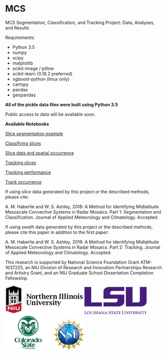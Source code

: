 # MCS

MCS Segmentation, Classification, and Tracking Project: Data, Analyses, and Results

Requirements:

<ul>
  <li>Python 3.5</li>
  <li>numpy</li>
  <li>scipy</li>
  <li>matplotlib</li>
  <li>scikit-image / pillow</li>
  <li>scikit-learn (0.18.2 preferred)</li>
  <li>xgboost-python (linux only)</li>
  <li>cartopy</li>
  <li>pandas</li>
  <li>geopandas</li>
</ul>

<strong>All of the pickle data files were built using Python 3.5</strong>

Public access to data will be available soon.

<strong>Available Notebooks</strong>

<p><a href="https://github.com/ahaberlie/MCS/blob/master/mcs/notebooks/Slice_segmentation.ipynb">Slice segmentation example</a></p>
<p><a href="https://github.com/ahaberlie/MCS/blob/master/mcs/notebooks/Testing_and_training_data.ipynb">Classifying slices</a></p>
<p><a href="https://github.com/ahaberlie/MCS/blob/master/mcs/notebooks/Slice_data_and_spatial_occurrence.ipynb">Slice data and spatial occurrence</a></p>
<p><a href="https://github.com/ahaberlie/MCS/blob/master/mcs/notebooks/Swath_building.ipynb">Tracking slices</a></p>
<p><a href="https://github.com/ahaberlie/MCS/blob/master/mcs/notebooks/Test_Track_Performance.ipynb">Tracking performance</a></p>
<p><a href="https://github.com/ahaberlie/MCS/blob/master/mcs/notebooks/MCS_Swath_Occurrence.ipynb">Track occurrence</a></p>

If using *slice* data generated by this project or the described methods, please cite:

A. M. Haberlie and W. S. Ashley, 2018: A Method for Identifying Midlatitude Mesoscale Convective Systems in Radar Mosaics. 
Part 1: Segmentation and Classification. Journal of Applied Meteorology and Climatology. Accepted.

If using *swath* data generated by this project or the described methods, please cite this paper in addition to the first paper:

A. M. Haberlie and W. S. Ashley, 2018: A Method for Identifying Midlatitude Mesoscale Convective Systems in Radar Mosaics. 
Part 2: Tracking. Journal of Applied Meteorology and Climatology. Accepted.


This research is supported by National Science Foundation Grant ATM-1637225, 
an NIU Division of Research and Innovation Partnerships Research and Artistry Grant, 
and an NIU Graduate School Dissertation Completion Fellowship. 

<p float="left">
  <img src="/Pictures/Northern_Illinois_University_logo.jpg" width="250" /> 
  <img src="/Pictures/LSU_FullName_Purple_RGB.jpg" width="200" />
  <img src="/Pictures/downloads_logos_other_csu_logos.jpg" width="150" />
  <img src="/Pictures/nsf1.jpg" width="100" />
</p>


